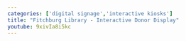 ```yaml
---
categories: ['digital signage','interactive kiosks']
title: "Fitchburg Library - Interactive Donor Display"
youtube: 9xivIa8i5kc
---
```


